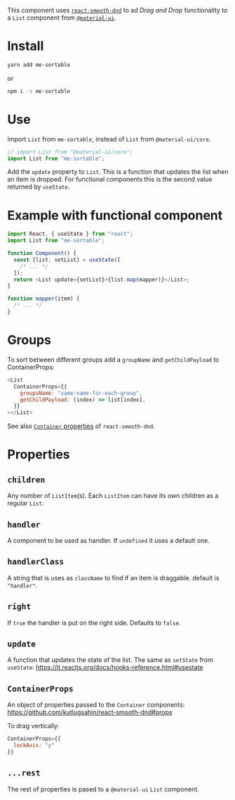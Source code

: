 This component uses [`react-smooth-dnd`](https://github.com/kutlugsahin/react-smooth-dnd#readme) to ad _Drag and Drop_ functionality to a `List` component from [`@material-ui`](material-ui.com/).

# Install

```sh
yarn add me-sortable
```

or

```sh
npm i -s me-sortable
```

# Use

Import `List` from `me-sortable`, instead of `List` from `@material-ui/core`.

```js
// import List from "@material-ui/core";
import List from "me-sortable";
```

Add the `update` property to `List`. This is a function that updates the list when an item is dropped. For functional components this is the second value returned by `useState`.

# Example with functional component

```js
import React, { useState } from "react";
import List from "me-sortable";

function Component() {
  const [list, setList] = useState([
    /* ... */
  ]);
  return <List update={setList}>{list.map(mapper)}</List>;
}

function mapper(item) {
  /* ... */
}
```

# Groups

To sort between different groups add a `groupName` and `getChildPayload` to ContainerProps:

```js
<List
  ContainerProps={{
    groupsName: "same-name-for-each-group",
    getChildPayload: (index) => list[index],
  }}
></List>
```

See also [`Container` properties](https://github.com/kutlugsahin/react-smooth-dnd#container) of `react-smooth-dnd`.

# Properties

## `children`

Any number of `ListItem`(s). Each `ListItem` can have its own children as a regular `List`.

## `handler`

A component to be used as handler. If `undefined` it uses a default one.

## `handlerClass`

A string that is uses as `className` to find if an item is draggable. default is `"handler"`.

## `right`

If `true` the handler is put on the right side. Defaults to `false`.

## `update`

A function that updates the state of the list. The same as `setState` from `useState`: https://it.reactjs.org/docs/hooks-reference.html#usestate

## `ContainerProps`

An object of properties passed to the `Container` components: https://github.com/kutlugsahin/react-smooth-dnd#props

To drag vertically:

```js
ContainerProps={{
  lockAxis: "y"
}}
```

## `...rest`

The rest of properties is pased to a `@material-ui` `List` component.
